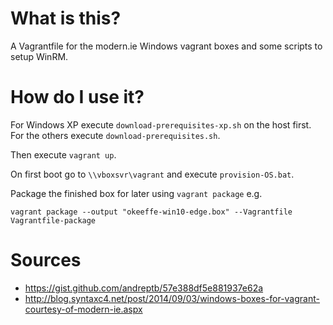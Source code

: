 # What is this?

A Vagrantfile for the modern.ie Windows vagrant boxes and some scripts to
setup WinRM.

# How do I use it?

For Windows XP execute `download-prerequisites-xp.sh` on the host first.
For the others execute `download-prerequisites.sh`.

Then execute `vagrant up`.

On first boot go to `\\vboxsvr\vagrant` and execute `provision-OS.bat`.

Package the finished box for later using `vagrant package` e.g.

    vagrant package --output "okeeffe-win10-edge.box" --Vagrantfile Vagrantfile-package

# Sources

* https://gist.github.com/andreptb/57e388df5e881937e62a
* http://blog.syntaxc4.net/post/2014/09/03/windows-boxes-for-vagrant-courtesy-of-modern-ie.aspx
